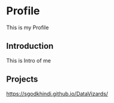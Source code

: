 # Profile

This is my Profile

## Introduction

This is Intro of me

## Projects

https://sgodkhindi.github.io/DataVizards/

